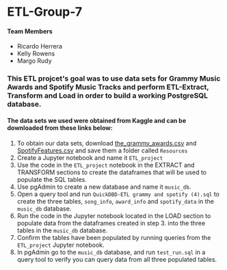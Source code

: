 # ETL-Group-7

#### Team Members

- Ricardo Herrera
- Kelly Rowens
- Margo Rudy

### This ETL projcet's goal was to use data sets for Grammy Music Awards and Spotify Music Tracks and perform ETL-Extract, Transform and Load in order to build a working PostgreSQL database. 


#### The data sets we used were obtained from Kaggle and can be downloaded from these links below:
1. To obtain our data sets, download [the_grammy_awards.csv](https://www.kaggle.com/unanimad/grammy-awards) and [SpotifyFeatures.csv](https://www.kaggle.com/zaheenhamidani/ultimate-spotify-tracks-db?select=SpotifyFeatures.csv) and save them a folder called `Resources`
2. Create a Jupyter notebook and name it `ETL_project`
3. Use the code in the `ETL_project` notebook in the EXTRACT and TRANSFORM sections to create the dataframes that will be used to populate the SQL tables. 
4. Use pgAdmin to create a new database and name it `music_db`.
5. Open a query tool and run `QuickDBD-ETL grammy and spotify (4).sql` to create the three tables, `song_info`, `award_info` and `spotify_data` in the `music_db` database. 
6. Run the code in the Jupyter notebook located in the LOAD section to populate data from the dataframes created in step 3. into the three tables in the `music_db` database. 
7. Confirm the tables have been populated by running queries from the `ETL_project` Jupyter notebook.
8. In pgAdmin go to the `music_db` database, and run `test_run.sql` in a query tool to verify you can query data from all three populated tables. 
